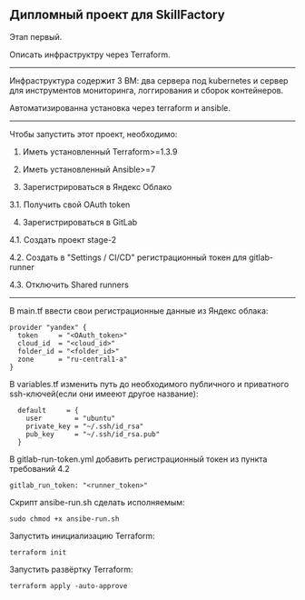 Дипломный проект для SkillFactory
---

Этап первый.

Описать инфраструктру через Terraform.

---

Инфраструктура содержит 3 ВМ: два сервера под kubernetes и сервер для инструментов мониторинга, логгирования и сборок контейнеров.

Автоматизированна установка через terraform и ansible.
 
---

Чтобы запустить этот проект, необходимо:

1. Иметь установленный Terraform>=1.3.9

2. Иметь установленный Ansible>=7

3. Зарегистрироваться в Яндекс Облако

3.1. Получить свой OAuth token

4. Зарегистрироваться в GitLab

4.1. Создать проект stage-2

4.2. Создать в "Settings / CI/CD" регистрационный токен для gitlab-runner

4.3. Отключить Shared runners

---

В main.tf ввести свои регистрационные данные из Яндекс облака:

```
provider "yandex" {
  token     = "<OAuth_token>"
  cloud_id  = "<cloud_id>"
  folder_id = "<folder_id>"
  zone      = "ru-central1-a"
}
```

В variables.tf изменить путь до необходимого публичного и приватного ssh-ключей(если они имееют другое название):

```
  default     = {
    user        = "ubuntu"
    private_key = "~/.ssh/id_rsa"
    pub_key     = "~/.ssh/id_rsa.pub"
  }
```

В gitlab-run-token.yml добавить регистрационный токен из пункта требований 4.2

```
gitlab_run_token: "<runner_token>"
```

Скрипт ansibe-run.sh сделать исполняемым:

```
sudo chmod +x ansibe-run.sh
```

Запустить инициализацию Terraform:

```
terraform init
```

Запустить развёртку Terraform:

```
terraform apply -auto-approve
```
